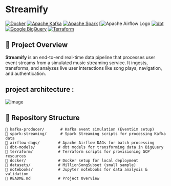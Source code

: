  # Streamify
[![Docker](https://img.shields.io/badge/Docker-2496ED?style=for-the-badge&logo=docker&logoColor=white)](https://www.docker.com/)
[![Apache Kafka](https://img.shields.io/badge/Apache%20Kafka-231F20?style=for-the-badge&logo=apachekafka&logoColor=white)](https://kafka.apache.org/)
[![Apache Spark](https://img.shields.io/badge/Apache%20Spark-E25A1C?style=for-the-badge&logo=apachespark&logoColor=white)](https://spark.apache.org/)
[![Apache Airflow Logo](https://cdn.simpleicons.org/apacheairflow/017CEE)
[![dbt](https://img.shields.io/badge/dbt-FF694B?style=for-the-badge&logo=dbt&logoColor=white)](https://www.getdbt.com/)
[![Google BigQuery](https://img.shields.io/badge/Google%20BigQuery-4285F4?style=for-the-badge&logo=googlebigquery&logoColor=white)](https://cloud.google.com/bigquery)
[![Terraform](https://img.shields.io/badge/Terraform-7B42BC?style=for-the-badge&logo=terraform&logoColor=white)](https://www.terraform.io/)

## 📌 Project Overview

**Streamify** is an end-to-end real-time data pipeline that processes user event streams from a simulated music streaming service. It ingests, transforms, and analyzes live user interactions like song plays, navigation, and authentication.

## project architecture :
![image](https://github.com/user-attachments/assets/82081403-fef7-4d34-9d3f-dce3a3b44a86)

## 📂 **Repository Structure**
```plaintext
📂 kafka-producer/       # Kafka event simulation (EventSim setup)
📂 spark-streaming/      # Spark Streaming scripts for processing Kafka data
📂 airflow-dags/        # Apache Airflow DAGs for batch processing
📂 dbt-models/          # dbt models for transforming data in BigQuery
📂 terraform/           # Terraform scripts for provisioning GCP resources
📂 docker/              # Docker setup for local deployment
📂 datasets/            # MillionSongSubset (small sample)
📂 notebooks/           # Jupyter notebooks for data analysis & validation
📜 README.md            # Project Overview
```

